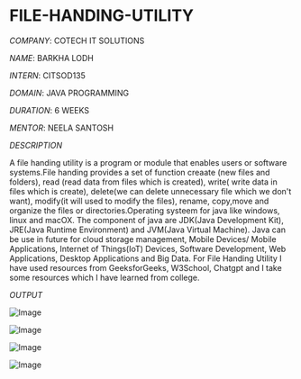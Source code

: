 # FILE-HANDING-UTILITY

*COMPANY*: COTECH IT SOLUTIONS

*NAME*: BARKHA LODH

*INTERN*: CITSOD135

*DOMAIN*: JAVA PROGRAMMING

*DURATION*: 6 WEEKS

*MENTOR*: NEELA SANTOSH

*DESCRIPTION*

A file handing utility is a program or module that enables users or software systems.File handing provides a set of function creaate (new files and folders), read (read data from files which is created), write( write data in files which is create), delete(we can delete unnecessary file which we don't want), modify(it will used to modify the files), rename, copy,move and organize the files or directories.Operating systeem for java like windows, linux and macOX. The component of java are JDK(Java Development Kit), JRE(Java Runtime Environment) and JVM(Java Virtual Machine). Java can be use in future for cloud storage management, Mobile Devices/ Mobile Applications, Internet of Things(IoT) Devices, Software Development, Web Applications, Desktop Applications and Big Data. For File Handing Utility I have used resources from GeeksforGeeks, W3School, Chatgpt and I take some resources which I have learned from college.

*OUTPUT*



![Image](https://github.com/user-attachments/assets/8bd2974d-6fd2-48f9-82e2-fdf014a84e15)

![Image](https://github.com/user-attachments/assets/07761f03-a4b1-4ed3-b2f0-f6cc5f348eea)

![Image](https://github.com/user-attachments/assets/847ddecb-696b-4c62-b6b9-08745652aa19)

![Image](https://github.com/user-attachments/assets/6dca99da-d5b9-43ac-b9ad-5d0a7647dd03)

